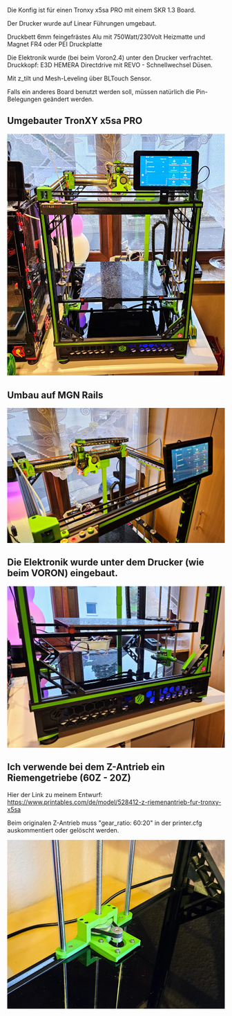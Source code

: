 Die Konfig ist für einen Tronxy x5sa PRO mit einem SKR 1.3 Board.

Der Drucker wurde auf Linear Führungen umgebaut.

Druckbett 6mm feingefrästes Alu mit 750Watt/230Volt Heizmatte und Magnet FR4 oder PEI Druckplatte

Die Elektronik wurde (bei beim Voron2.4) unter den Drucker verfrachtet.
Druckkopf: E3D HEMERA Directdrive mit REVO - Schnellwechsel Düsen.

Mit z_tilt und Mesh-Leveling über BLTouch Sensor.

Falls ein anderes Board benutzt werden soll, müssen natürlich die Pin-Belegungen geändert werden.



## Umgebauter TronXY x5sa PRO
![](Bilder/tronxy.jpg)

## Umbau auf MGN Rails
![](Bilder/tronxy2.jpg)

## Die Elektronik wurde unter dem Drucker (wie beim VORON) eingebaut. 
![](Bilder/tronxy3.jpg)

## Ich verwende bei dem Z-Antrieb ein Riemengetriebe (60Z - 20Z)
Hier der Link zu meinem Entwurf:
https://www.printables.com/de/model/528412-z-riemenantrieb-fur-tronxy-x5sa

Beim originalen Z-Antrieb muss "gear_ratio: 60:20" in der printer.cfg auskommentiert oder gelöscht werden.


![](Bilder/tronxy4.jpg)
